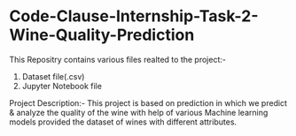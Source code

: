 # Code-Clause-Internship-Task-2-Wine-Quality-Prediction

This Repositry contains various files realted to the project:-
1. Dataset file(.csv)
2. Jupyter Notebook file

Project Description:-
This project is based on prediction in which we predict & analyze the quality of the wine with help of various Machine learning models provided the dataset of wines with different attributes.
